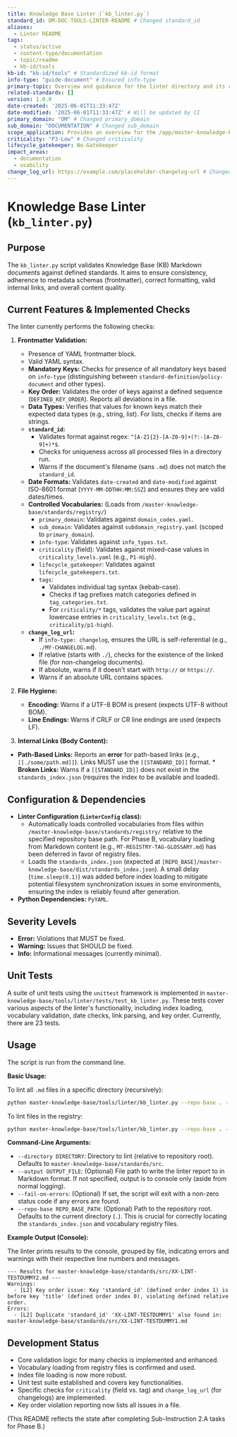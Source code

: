 ```yaml
---
title: Knowledge Base Linter (`kb_linter.py`)
standard_id: OM-DOC-TOOLS-LINTER-README # Changed standard_id
aliases:
  - Linter README
tags:
  - status/active
  - content-type/documentation
  - topic/readme
  - kb-id/tools
kb-id: "kb-id/tools" # Standardized kb-id format
info-type: "guide-document" # Ensured info-type
primary-topic: Overview and guidance for the linter directory and its contents.
related-standards: []
version: 1.0.0
date-created: '2025-06-01T11:33:47Z'
date-modified: '2025-06-01T11:33:47Z' # Will be updated by CI
primary_domain: "OM" # Changed primary_domain
sub_domain: "DOCUMENTATION" # Changed sub_domain
scope_application: Provides an overview for the /app/master-knowledge-base/tools/linter directory and its script.
criticality: "P3-Low" # Changed criticality
lifecycle_gatekeeper: No-Gatekeeper
impact_areas:
  - documentation
  - usability
change_log_url: https://example.com/placeholder-changelog-url # Changed change_log_url
---
```


# Knowledge Base Linter (`kb_linter.py`)

## Purpose

The `kb_linter.py` script validates Knowledge Base (KB) Markdown documents against defined standards. It aims to ensure consistency, adherence to metadata schemas (frontmatter), correct formatting, valid internal links, and overall content quality.

## Current Features & Implemented Checks

The linter currently performs the following checks:

1.  **Frontmatter Validation:**
    *   Presence of YAML frontmatter block.
    *   Valid YAML syntax.
    *   **Mandatory Keys:** Checks for presence of all mandatory keys based on `info-type` (distinguishing between `standard-definition`/`policy-document` and other types).
    *   **Key Order:** Validates the order of keys against a defined sequence (`DEFINED_KEY_ORDER`). Reports all deviations in a file.
    *   **Data Types:** Verifies that values for known keys match their expected data types (e.g., string, list). For lists, checks if items are strings.
    *   **`standard_id`:**
        *   Validates format against regex: `^[A-Z]{2}-[A-Z0-9]+(?:-[A-Z0-9]+)*$`.
        *   Checks for uniqueness across all processed files in a directory run.
        *   Warns if the document's filename (sans `.md`) does not match the `standard_id`.
    *   **Date Formats:** Validates `date-created` and `date-modified` against ISO-8601 format (`YYYY-MM-DDTHH:MM:SSZ`) and ensures they are valid dates/times.
    *   **Controlled Vocabularies:** (Loads from `/master-knowledge-base/standards/registry/`)
        *   `primary_domain`: Validates against `domain_codes.yaml`.
        *   `sub_domain`: Validates against `subdomain_registry.yaml` (scoped to `primary_domain`).
        *   `info-type`: Validates against `info_types.txt`.
        *   `criticality` (field): Validates against mixed-case values in `criticality_levels.yaml` (e.g., `P1-High`).
        *   `lifecycle_gatekeeper`: Validates against `lifecycle_gatekeepers.txt`.
        *   `tags`:
            *   Validates individual tag syntax (kebab-case).
            *   Checks if tag prefixes match categories defined in `tag_categories.txt`.
            *   For `criticality/*` tags, validates the value part against lowercase entries in `criticality_levels.txt` (e.g., `criticality/p1-high`).
    *   **`change_log_url`:**
        *   If `info-type: changelog`, ensures the URL is self-referential (e.g., `./MY-CHANGELOG.md`).
        *   If relative (starts with `./`), checks for the existence of the linked file (for non-changelog documents).
        *   If absolute, warns if it doesn't start with `http://` or `https://`.
        *   Warns if an absolute URL contains spaces.

2.  **File Hygiene:**
    *   **Encoding:** Warns if a UTF-8 BOM is present (expects UTF-8 without BOM).
    *   **Line Endings:** Warns if CRLF or CR line endings are used (expects LF).

3.  **Internal Links (Body Content):**
  *   **Path-Based Links:** Reports an **error** for path-based links (e.g., `[[./some/path.md]]`). Links MUST use the `[[STANDARD_ID]]` format.
    *   **Broken Links:** Warns if a `[[STANDARD_ID]]` does not exist in the `standards_index.json` (requires the index to be available and loaded).

## Configuration & Dependencies

*   **Linter Configuration (`LinterConfig` class):**
    *   Automatically loads controlled vocabularies from files within `/master-knowledge-base/standards/registry/` relative to the specified repository base path. For Phase B, vocabulary loading from Markdown content (e.g., `MT-REGISTRY-TAG-GLOSSARY.md`) has been deferred in favor of registry files.
    *   Loads the `standards_index.json` (expected at `[REPO_BASE]/master-knowledge-base/dist/standards_index.json`). A small delay (`time.sleep(0.1)`) was added before index loading to mitigate potential filesystem synchronization issues in some environments, ensuring the index is reliably found after generation.
*   **Python Dependencies:** `PyYAML`.

## Severity Levels

*   **Error:** Violations that MUST be fixed.
*   **Warning:** Issues that SHOULD be fixed.
*   **Info:** Informational messages (currently minimal).

## Unit Tests

A suite of unit tests using the `unittest` framework is implemented in `master-knowledge-base/tools/linter/tests/test_kb_linter.py`. These tests cover various aspects of the linter's functionality, including index loading, vocabulary validation, date checks, link parsing, and key order. Currently, there are 23 tests.

## Usage

The script is run from the command line.

**Basic Usage:**

To lint all `.md` files in a specific directory (recursively):
```bash
python master-knowledge-base/tools/linter/kb_linter.py --repo-base . --directory master-knowledge-base/standards/src/
```

To lint files in the registry:
```bash
python master-knowledge-base/tools/linter/kb_linter.py --repo-base . --directory master-knowledge-base/standards/registry/
```

**Command-Line Arguments:**

*   `--directory DIRECTORY`: Directory to lint (relative to repository root). Defaults to `master-knowledge-base/standards/src`.
*   `--output OUTPUT_FILE`: (Optional) File path to write the linter report to in Markdown format. If not specified, output is to console only (aside from normal logging).
*   `--fail-on-errors`: (Optional) If set, the script will exit with a non-zero status code if any errors are found.
*   `--repo-base REPO_BASE_PATH`: (Optional) Path to the repository root. Defaults to the current directory (`.`). This is crucial for correctly locating the `standards_index.json` and vocabulary registry files.

**Example Output (Console):**

The linter prints results to the console, grouped by file, indicating errors and warnings with their respective line numbers and messages.

```
--- Results for master-knowledge-base/standards/src/XX-LINT-TESTDUMMY2.md ---
Warnings:
  - [L2] Key order issue: Key 'standard_id' (defined order index 1) is before key 'title' (defined order index 0), violating defined relative order.
Errors:
  - [L2] Duplicate 'standard_id' 'XX-LINT-TESTDUMMY1' also found in: master-knowledge-base/standards/src/XX-LINT-TESTDUMMY1.md
```

## Development Status

*   Core validation logic for many checks is implemented and enhanced.
*   Vocabulary loading from registry files is confirmed and used.
*   Index file loading is now more robust.
*   Unit test suite established and covers key functionalities.
*   Specific checks for `criticality` (field vs. tag) and `change_log_url` (for changelogs) are implemented.
*   Key order violation reporting now lists all issues in a file.

(This README reflects the state after completing Sub-Instruction 2.A tasks for Phase B.)
